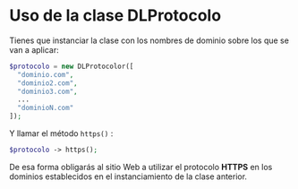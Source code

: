 # Uso de la clase DLProtocolo

Tienes que instanciar la clase con los nombres de dominio sobre los que se van a aplicar:

``` php
$protocolo = new DLProtocolor([
  "dominio.com",
  "dominio2.com",
  "dominio3.com",
  ...
  "dominioN.com"
]);
```

Y llamar el método `https()` :

``` php
$protocolo -> https();
```

De esa forma obligarás al sitio Web a utilizar el protocolo **HTTPS** en los dominios establecidos en el instanciamiento de la clase anterior.
